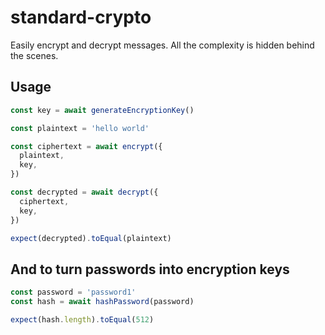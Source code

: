 # standard-crypto

Easily encrypt and decrypt messages. All the complexity is hidden behind the scenes.

## Usage

```typescript
const key = await generateEncryptionKey()

const plaintext = 'hello world'

const ciphertext = await encrypt({
  plaintext,
  key,
})

const decrypted = await decrypt({
  ciphertext,
  key,
})

expect(decrypted).toEqual(plaintext)
```

## And to turn passwords into encryption keys

```typescript
const password = 'password1'
const hash = await hashPassword(password)

expect(hash.length).toEqual(512)
```
